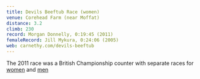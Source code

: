 ```yaml
---
title: Devils Beeftub Race (women)
venue: Corehead Farm (near Moffat)
distance: 3.2
climb: 230
record: Morgan Donnelly, 0:19:45 (2011)
femaleRecord: Jill Mykura, 0:24:06 (2005)
web: carnethy.com/devils-beeftub
---
```

The 2011 race was a British Championship counter with separate races for [women](http://www.scottishhillracing.co.uk/RaceDetails.aspx?RaceID=RA-0282) and [men](http://www.scottishhillracing.co.uk/RaceDetails.aspx?RaceID=RA-0283)